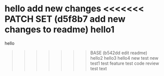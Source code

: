 hello
add new changes
<<<<<<< PATCH SET (d5f8b7 add new changes to readme)
hello1
=======
hello
>>>>>>> BASE      (b542dd edit readme)
hello2
hello3
hello4
new test
new test1
test feature
test code review
test text
